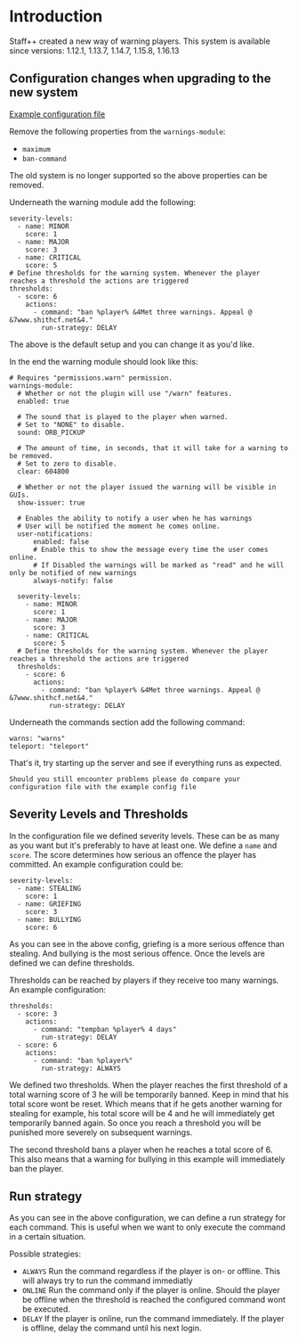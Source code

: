 # Introduction
Staff++ created a new way of warning players.
This system is available since versions: 1.12.1, 1.13.7, 1.14.7, 1.15.8, 1.16.13

## Configuration changes when upgrading to the new system
[Example configuration file](https://github.com/garagepoort/StaffPlusPlus/blob/master/StaffPlusCore/src/main/resources/config.yml)

Remove the following properties from the `warnings-module`:
* `maximum`
* `ban-command`

The old system is no longer supported so the above properties can be removed.

Underneath the warning module add the following:
```
severity-levels:
  - name: MINOR
    score: 1
  - name: MAJOR
    score: 3
  - name: CRITICAL
    score: 5
# Define thresholds for the warning system. Whenever the player reaches a threshold the actions are triggered
thresholds:
  - score: 6
    actions:
      - command: "ban %player% &4Met three warnings. Appeal @ &7www.shithcf.net&4."
        run-strategy: DELAY
```

The above is the default setup and you can change it as you'd like.

In the end the warning module should look like this:

```
# Requires "permissions.warn" permission.
warnings-module:
  # Whether or not the plugin will use "/warn" features.
  enabled: true

  # The sound that is played to the player when warned.
  # Set to "NONE" to disable.
  sound: ORB_PICKUP

  # The amount of time, in seconds, that it will take for a warning to be removed.
  # Set to zero to disable.
  clear: 604800

  # Whether or not the player issued the warning will be visible in GUIs.
  show-issuer: true

  # Enables the ability to notify a user when he has warnings
  # User will be notified the moment he comes online.
  user-notifications:
      enabled: false
      # Enable this to show the message every time the user comes online.
      # If Disabled the warnings will be marked as "read" and he will only be notified of new warnings
      always-notify: false

  severity-levels:
    - name: MINOR
      score: 1
    - name: MAJOR
      score: 3
    - name: CRITICAL
      score: 5
  # Define thresholds for the warning system. Whenever the player reaches a threshold the actions are triggered
  thresholds:
    - score: 6
      actions:
        - command: "ban %player% &4Met three warnings. Appeal @ &7www.shithcf.net&4."
          run-strategy: DELAY
```

Underneath the commands section add the following command:
```
warns: "warns"
teleport: "teleport"
```

That's it, try starting up the server and see if everything runs as expected.

    Should you still encounter problems please do compare your configuration file with the example config file


## Severity Levels and Thresholds

In the configuration file we defined severity levels. These can be as many as you want but it's preferably to have at least one.
We define a `name` and `score`. The score determines how serious an offence the player has committed. An example configuration could be:

```
severity-levels:
  - name: STEALING
    score: 1
  - name: GRIEFING
    score: 3
  - name: BULLYING
    score: 6
```
As you can see in the above config, griefing is a more serious offence than stealing. And bullying is the most serious offence. 
Once the levels are defined we can define thresholds.

Thresholds can be reached by players if they receive too many warnings. An example configuration:
```
thresholds:
  - score: 3
    actions:
      - command: "tempban %player% 4 days"
        run-strategy: DELAY
  - score: 6
    actions:
      - command: "ban %player%"
        run-strategy: ALWAYS
```

We defined two thresholds. When the player reaches the first threshold of a total warning score of 3 he will be temporarily banned.
Keep in mind that his total score wont be reset. Which means that if he gets another warning for stealing for example, his total score will be 4 and he will immediately get temporarily banned again. So once you reach a threshold you will be punished more severely on subsequent warnings.

The second threshold bans a player when he reaches a total score of 6. This also means that a warning for bullying in this example will immediately ban the player.

## Run strategy
As you can see in the above configuration, we can define a run strategy for each command. This is useful when we want to only execute the command in a certain situation.

Possible strategies:
- `ALWAYS` Run the command regardless if the player is on- or offline. This will always try to run the command immediatly
- `ONLINE` Run the command only if the player is online. Should the player be offline when the threshold is reached the configured command wont be executed.
- `DELAY` If the player is online, run the command immediately. If the player is offline, delay the command until his next login.

